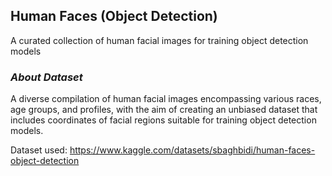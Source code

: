 ## **Human Faces (Object Detection)**

A curated collection of human facial images for training object detection models


### ***About Dataset***

A diverse compilation of human facial images encompassing various races, age groups, and profiles, with the aim of creating an unbiased dataset that includes coordinates of facial regions suitable for training object detection models.

Dataset used: https://www.kaggle.com/datasets/sbaghbidi/human-faces-object-detection